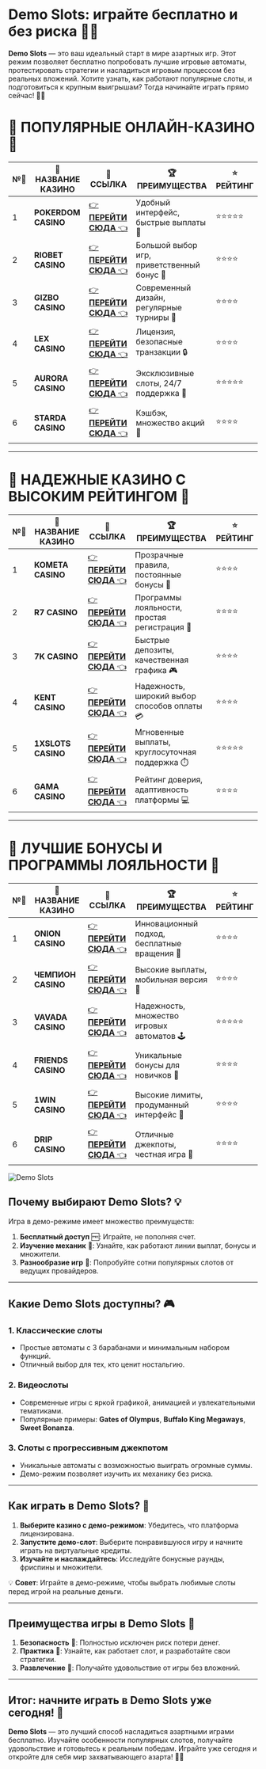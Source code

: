 # Demo Slots: играйте бесплатно и без риска 🎰✨

**Demo Slots** — это ваш идеальный старт в мире азартных игр. Этот режим позволяет бесплатно попробовать лучшие игровые автоматы, протестировать стратегии и насладиться игровым процессом без реальных вложений. Хотите узнать, как работают популярные слоты, и подготовиться к крупным выигрышам? Тогда начинайте играть прямо сейчас! 🎲💎

# 🌟 ПОПУЛЯРНЫЕ ОНЛАЙН-КАЗИНО 🌟

| №️⃣ | 🎰 НАЗВАНИЕ КАЗИНО                       | 🔗 ССЫЛКА                                                                          | 🏆 ПРЕИМУЩЕСТВА                              | ⭐ РЕЙТИНГ |
|-----|------------------------------------------|------------------------------------------------------------------------------------|---------------------------------------------|------------|
| 1   | **POKERDOM CASINO**                      | [👉 **ПЕРЕЙТИ СЮДА** 👈](https://brandplay.link/4k77v2yx)                          | Удобный интерфейс, быстрые выплаты 🤑         | ⭐⭐⭐⭐⭐     |
| 2   | **RIOBET CASINO**                        | [👉 **ПЕРЕЙТИ СЮДА** 👈](https://brandplay.link/7xBLTPyj)                          | Большой выбор игр, приветственный бонус 🎁    | ⭐⭐⭐⭐      |
| 3   | **GIZBO CASINO**                         | [👉 **ПЕРЕЙТИ СЮДА** 👈](https://brandplay.link/bprXw4YV)                          | Современный дизайн, регулярные турниры 🏅      | ⭐⭐⭐⭐      |
| 4   | **LEX CASINO**                           | [👉 **ПЕРЕЙТИ СЮДА** 👈](https://brandplay.link/zW4hdDFV)                          | Лицензия, безопасные транзакции 🔒            | ⭐⭐⭐⭐      |
| 5   | **AURORA CASINO**                        | [👉 **ПЕРЕЙТИ СЮДА** 👈](https://10trafic-stat2.com/click/668546556bcc6313411604bd/6766/13032/subaccount) | Эксклюзивные слоты, 24/7 поддержка 🌟         | ⭐⭐⭐⭐⭐     |
| 6   | **STARDA CASINO**                        | [👉 **ПЕРЕЙТИ СЮДА** 👈](https://brandplay.link/fB7xwRFL)                          | Кэшбэк, множество акций 🎉                    | ⭐⭐⭐⭐      |

---

# 🏅 НАДЕЖНЫЕ КАЗИНО С ВЫСОКИМ РЕЙТИНГОМ 🏅

| №️⃣ | 🎰 НАЗВАНИЕ КАЗИНО                       | 🔗 ССЫЛКА                                                                          | 🏆 ПРЕИМУЩЕСТВА                              | ⭐ РЕЙТИНГ |
|-----|------------------------------------------|------------------------------------------------------------------------------------|---------------------------------------------|------------|
| 1   | **KOMETA CASINO**                        | [👉 **ПЕРЕЙТИ СЮДА** 👈](https://brandplay.link/8ZymQJV8)                          | Прозрачные правила, постоянные бонусы 🔄      | ⭐⭐⭐⭐      |
| 2   | **R7 CASINO**                            | [👉 **ПЕРЕЙТИ СЮДА** 👈](https://brandplay.link/bMd3Yjsw)                          | Программы лояльности, простая регистрация 📝   | ⭐⭐⭐⭐      |
| 3   | **7K CASINO**                            | [👉 **ПЕРЕЙТИ СЮДА** 👈](https://brandplay.link/BvQyFShp)                          | Быстрые депозиты, качественная графика 🎮      | ⭐⭐⭐⭐      |
| 4   | **KENT CASINO**                          | [👉 **ПЕРЕЙТИ СЮДА** 👈](https://brandplay.link/Fv2WP3js)                          | Надежность, широкий выбор способов оплаты 💳  | ⭐⭐⭐⭐      |
| 5   | **1XSLOTS CASINO**                       | [👉 **ПЕРЕЙТИ СЮДА** 👈](https://brandplay.link/hSB1khtr)                          | Мгновенные выплаты, круглосуточная поддержка ⏱️| ⭐⭐⭐⭐⭐     |
| 6   | **GAMA CASINO**                          | [👉 **ПЕРЕЙТИ СЮДА** 👈](https://brandplay.link/j6NMKsDz)                          | Рейтинг доверия, адаптивность платформы 💻     | ⭐⭐⭐⭐      |

---

# 🎁 ЛУЧШИЕ БОНУСЫ И ПРОГРАММЫ ЛОЯЛЬНОСТИ 🎁

| №️⃣ | 🎰 НАЗВАНИЕ КАЗИНО                       | 🔗 ССЫЛКА                                                                          | 🏆 ПРЕИМУЩЕСТВА                              | ⭐ РЕЙТИНГ |
|-----|------------------------------------------|------------------------------------------------------------------------------------|---------------------------------------------|------------|
| 1   | **ONION CASINO**                         | [👉 **ПЕРЕЙТИ СЮДА** 👈](https://brandplay.link/zBGRVpQ9)                          | Инновационный подход, бесплатные вращения 🎡  | ⭐⭐⭐⭐      |
| 2   | **ЧЕМПИОН CASINO**                       | [👉 **ПЕРЕЙТИ СЮДА** 👈](https://temon-gter.cfd/go/lRq?p80412p304504pcc44t17455)   | Высокие выплаты, мобильная версия 📱          | ⭐⭐⭐⭐      |
| 3   | **VAVADA CASINO**                        | [👉 **ПЕРЕЙТИ СЮДА** 👈](https://vavadapartner.pro/?promo=ea5c9275-6854-4505-94fc-95ab18221945-linkb2) | Надежность, множество игровых автоматов 🕹️    | ⭐⭐⭐⭐⭐     |
| 4   | **FRIENDS CASINO**                       | [👉 **ПЕРЕЙТИ СЮДА** 👈](https://gofriends.vc/linkb2)                              | Уникальные бонусы для новичков 🤝             | ⭐⭐⭐⭐      |
| 5   | **1WIN CASINO**                          | [👉 **ПЕРЕЙТИ СЮДА** 👈](https://brandplay.link/smXVpBbG)                          | Высокие лимиты, продуманный интерфейс 🎯      | ⭐⭐⭐⭐      |
| 6   | **DRIP CASINO**                          | [👉 **ПЕРЕЙТИ СЮДА** 👈](https://drp-ircp01.com/c07e6a3db)                          | Отличные джекпоты, честная игра 💎            | ⭐⭐⭐⭐      |

![Demo Slots](https://spadok.org.ua/images/bolokhiv/bezdepozytni-poslugy-lavyna.jpg)

## Почему выбирают Demo Slots? 💡

Игра в демо-режиме имеет множество преимуществ:  
1. **Бесплатный доступ** 🆓: Играйте, не пополняя счет.  
2. **Изучение механик** 📖: Узнайте, как работают линии выплат, бонусы и множители.  
3. **Разнообразие игр** 🌟: Попробуйте сотни популярных слотов от ведущих провайдеров.  

---

## Какие Demo Slots доступны? 🎮

### 1. Классические слоты  
- Простые автоматы с 3 барабанами и минимальным набором функций.  
- Отличный выбор для тех, кто ценит ностальгию.  

### 2. Видеослоты  
- Современные игры с яркой графикой, анимацией и увлекательными тематиками.  
- Популярные примеры: **Gates of Olympus**, **Buffalo King Megaways**, **Sweet Bonanza**.

### 3. Слоты с прогрессивным джекпотом  
- Уникальные автоматы с возможностью выиграть огромные суммы.  
- Демо-режим позволяет изучить их механику без риска.  

---

## Как играть в Demo Slots? 🚀

1. **Выберите казино с демо-режимом**: Убедитесь, что платформа лицензирована.  
2. **Запустите демо-слот**: Выберите понравившуюся игру и начните играть на виртуальные кредиты.  
3. **Изучайте и наслаждайтесь**: Исследуйте бонусные раунды, фриспины и множители.  

💡 **Совет**: Играйте в демо-режиме, чтобы выбрать любимые слоты перед игрой на реальные деньги.

---

## Преимущества игры в Demo Slots 🌟

1. **Безопасность** 🔐: Полностью исключен риск потери денег.  
2. **Практика** 🎯: Узнайте, как работает слот, и разработайте свои стратегии.  
3. **Развлечение** 🎉: Получайте удовольствие от игры без вложений.  

---

## Итог: начните играть в Demo Slots уже сегодня! 🎉

**Demo Slots** — это лучший способ насладиться азартными играми бесплатно. Изучайте особенности популярных слотов, получайте удовольствие и готовьтесь к реальным победам. Играйте уже сегодня и откройте для себя мир захватывающего азарта! 🎰✨  
